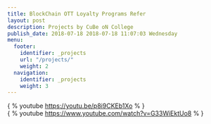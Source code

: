 ```yaml
---
title: BlockChain OTT Loyalty Programs Refer 
layout: post
description: Projects by CuBe oN College
publish_date: 2018-07-18 2018-07-18 11:07:03 Wednesday
menu:
  footer:
    identifier: _projects
    url: "/projects/"
    weight: 2
  navigation:
    identifier: _projects
    weight: 3
---
```


{ % youtube https://youtu.be/p8i9CKEb1Xo % }  
{ % youtube https://www.youtube.com/watch?v=G33WiEktUo8 % }
